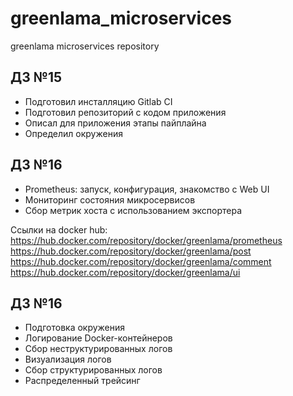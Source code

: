 # greenlama_microservices
greenlama microservices repository

## ДЗ №15

- Подготовил инсталляцию Gitlab CI
- Подготовил репозиторий с кодом приложения
- Описал для приложения этапы пайплайна
- Определил окружения

## ДЗ №16
- Prometheus: запуск, конфигурация, знакомство с Web UI
- Мониторинг состояния микросервисов
- Сбор метрик хоста с использованием экспортера

Ссылки на docker hub:
https://hub.docker.com/repository/docker/greenlama/prometheus
https://hub.docker.com/repository/docker/greenlama/post
https://hub.docker.com/repository/docker/greenlama/comment
https://hub.docker.com/repository/docker/greenlama/ui

## ДЗ №16
- Подготовка окружения
- Логирование Docker-контейнеров
- Сбор неструктурированных логов
- Визуализация логов
- Сбор структурированных логов
- Распределенный трейсинг
